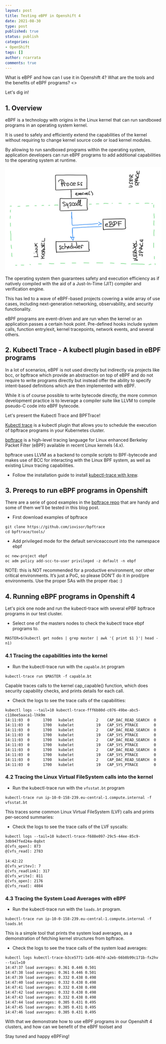 ```yaml
---
layout: post
title: Testing eBPF in Openshift 4
date: 2021-08-30
type: post
published: true
status: publish
categories:
- OpenShift
tags: []
author: rcarrata
comments: true
---
```


What is eBPF and how can I use it in Openshift 4? What are the tools and the benefits of eBPF programs? <>

Let's dig in! 

## 1. Overview 

eBPF is a technology with origins in the Linux kernel that can run sandboxed programs in an operating system kernel. 

It is used to safely and efficiently extend the capabilities of the kernel without requiring to change kernel source code or load kernel modules.

By allowing to run sandboxed programs within the operating system, application developers can run eBPF programs to add additional capabilities to the operating system at runtime. 

[![](/images/ebpf.png "eBPF")]({{site.url}}/images/ebpf.png)

The operating system then guarantees safety and execution efficiency as if natively compiled with the aid of a Just-In-Time (JIT) compiler and verification engine. 

This has led to a wave of eBPF-based projects covering a wide array of use cases, including next-generation networking, observability, and security functionality.

eBPF programs are event-driven and are run when the kernel or an application passes a certain hook point. Pre-defined hooks include system calls, function entry/exit, kernel tracepoints, network events, and several others.

## 2. Kubectl Trace - A kubectl plugin based in eBPF programs

In a lot of scenarios, eBPF is not used directly but indirectly via projects like bcc, or bpftrace which provide an abstraction on top of eBPF and do not require to write programs directly but instead offer the ability to specify intent-based definitions which are then implemented with eBPF.

While it is of course possible to write bytecode directly, the more common development practice is to leverage a compiler suite like LLVM to compile pseudo-C code into eBPF bytecode.

Let's present the Kubectl Trace and BPFTrace!

[Kubectl trace](https://github.com/iovisor/kubectl-trace) is a kubectl plugin that allows you to schedule the execution of bpftrace programs in your Kubernetes cluster.

[bpftrace](https://github.com/iovisor/bpftrace) is a high-level tracing language for Linux enhanced Berkeley Packet Filter (eBPF) available in recent Linux kernels (4.x). 

bpftrace uses LLVM as a backend to compile scripts to BPF-bytecode and makes use of BCC for interacting with the Linux BPF system, as well as existing Linux tracing capabilities.

* Follow the installation guide to install [kubectl-trace with krew](https://krew.sigs.k8s.io/docs/user-guide/quickstart/).

## 3. Prereqs to run eBPF programs in Openshift

There are a serie of good examples in the [bpftrace repo](https://github.com/iovisor/bpftrace/tree/master/tools) that are handy and some of them we'll be tested in this blog post.

* First download examples of bpftrace
```
git clone https://github.com/iovisor/bpftrace
cd bpftrace/tools/
```

* Add privileged mode for the default serviceaccount into the namespace ebpf

```
oc new-project ebpf
oc adm policy add-scc-to-user privileged -z default -n ebpf
```

NOTE: this is NOT recommended for a productive environment, nor other critical environments. It’s just a PoC, so please DON’T do it in prod/pre environments. Use the proper SAs with the proper rbac :) 

## 4. Running eBPF programs in Openshift 4

Let's pick one node and run the kubectl-trace with several ePBF bpftrace programs in our test cluster.

* Select one of the masters nodes to check the kubectl trace ebpf programs to.

```
MASTER=$(kubectl get nodes | grep master | awk '{ print $1 }'| head -n1)
```

### 4.1 Tracing the capabilities into the kernel

* Run the kubectl-trace run with the ```capable.bt``` program 

```
kubectl-trace run $MASTER -f capable.bt
```

Capable traces calls to the kernel cap_capable() function, which does security
capability checks, and prints details for each call. 

* Check the logs to see the trace calls of the capabilities:

```
kubectl logs --tail=10 kubectl-trace-fff6b80d-c076-49be-abc5-c110ee5aaca1-lhk9m
14:11:03  0      1700   kubelet          2    CAP_DAC_READ_SEARCH  0
14:11:03  0      1700   kubelet          19   CAP_SYS_PTRACE       0
14:11:03  0      1700   kubelet          2    CAP_DAC_READ_SEARCH  0
14:11:03  0      1700   kubelet          19   CAP_SYS_PTRACE       0
14:11:03  0      1700   kubelet          2    CAP_DAC_READ_SEARCH  0
14:11:03  0      1700   kubelet          19   CAP_SYS_PTRACE       0
14:11:03  0      1700   kubelet          2    CAP_DAC_READ_SEARCH  0
14:11:03  0      1700   kubelet          19   CAP_SYS_PTRACE       0
14:11:03  0      1700   kubelet          2    CAP_DAC_READ_SEARCH  0
14:11:03  0      1700   kubelet          19   CAP_SYS_PTRACE       0
```

### 4.2 Tracing the Linux Virtual FileSystem calls into the kernel

* Run the kubectl-trace run with the ```vfsstat.bt``` program 

```
kubectl-trace run ip-10-0-158-239.eu-central-1.compute.internal -f vfsstat.bt
```

This traces some common Linux Virtual FileSystem (LVF) calls and prints per-second summaries:

* Check the logs to see the trace calls of the LVF syscalls:

```
kubectl logs --tail=10 kubectl-trace-f688e097-29c5-44ee-85c9-3db947fed24a-8q8xt
@[vfs_open]: 873
@[vfs_read]: 2783

14:42:22
@[vfs_writev]: 7
@[vfs_readlink]: 317
@[vfs_write]: 811
@[vfs_open]: 2176
@[vfs_read]: 4084
```

### 4.3 Tracing the System Load Averages with eBPF

* Run the kubectl-trace run with the ```loads.bt``` program.

```
kubectl-trace run ip-10-0-158-239.eu-central-1.compute.internal -f loads.bt
```

This is a simple tool that prints the system load averages, as a demonstration of fetching
kernel structures from bpftrace.

* Check the logs to see the trace calls of the system load averages:

```
kubectl logs kubectl-trace-b3ce5771-1a56-467d-a2eb-66b0b99c171b-fx2hv --tail=10
14:47:37 load averages: 0.361 0.446 0.501
14:47:38 load averages: 0.361 0.446 0.501
14:47:39 load averages: 0.332 0.438 0.498
14:47:40 load averages: 0.332 0.438 0.498
14:47:41 load averages: 0.332 0.438 0.498
14:47:42 load averages: 0.332 0.438 0.498
14:47:43 load averages: 0.332 0.438 0.498
14:47:44 load averages: 0.305 0.431 0.495
14:47:45 load averages: 0.305 0.431 0.495
14:47:46 load averages: 0.305 0.431 0.495
```

With that we demonstrate how to use eBPF programs in our Openshift 4 clusters, and how can we benefit of the eBPF toolset and 

Stay tuned and happy eBPFing!
